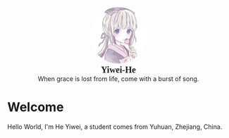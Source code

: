 <center><img alt="Heyiwei" style="border-radius:50%; height:128px; height:8rem; width:128px; width:8rem;" src="/08C75D59-787F-4A0B-B38E-18EE2EA57537.jpeg"><br/><span style="font-family:Source Han Sans CAN,Microsoft YaHei,微软雅黑;font-size:20px;"><b>Yiwei-He</b></span></h2><br/>When grace is lost from life, come with a burst of song.</center>

# Welcome
Hello World, I'm He Yiwei, a student comes from Yuhuan, Zhejiang, China.
